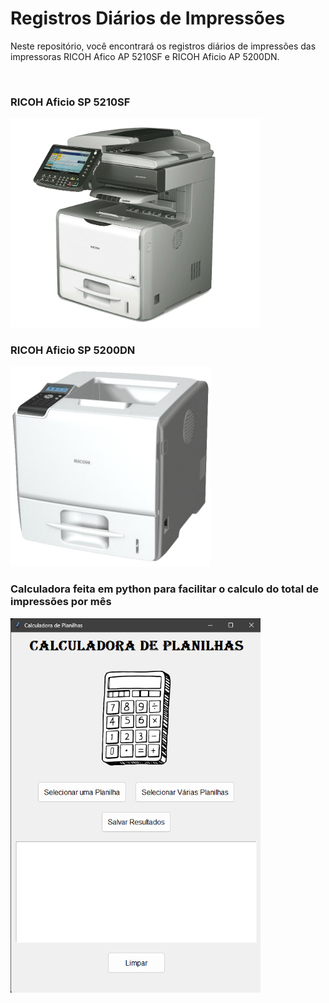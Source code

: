 # Registros Diários de Impressões
Neste repositório, você encontrará os registros diários de impressões das impressoras RICOH Afico AP 5210SF e RICOH Aficio AP 5200DN.

<br>

### RICOH Aficio SP 5210SF 

<img src="https://github.com/ErickDaniel7/record-impressions/blob/main/IMG/RICOH%20Aficio%20SP%205210SF.png" width="400">
<br>

### RICOH Aficio SP 5200DN 

<img  src="https://github.com/ErickDaniel7/record-impressions/blob/main/IMG/RICOH%20Aficio%20SP%205200DN.png" width="320">
<br>

### Calculadora feita em python para facilitar o calculo do total de impressões por mês

<img src="https://github.com/ErickDaniel7/record-impressions/blob/main/IMG/CalculadoraPython.png" width="400">






